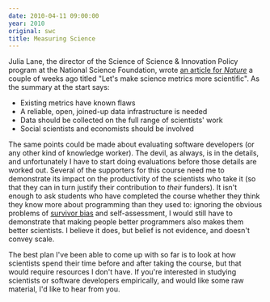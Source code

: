 ```yaml
---
date: 2010-04-11 09:00:00
year: 2010
original: swc
title: Measuring Science
---
```

<p>Julia Lane, the director of the Science of Science &amp; Innovation  Policy program at the National Science Foundation, wrote <a href="http://www.nature.com/nature/journal/v464/n7288/full/464488a.html">an article for <em>Nature</em></a> a couple of weeks ago titled "Let's make science metrics more scientific". As the summary at the start says:</p>
<ul>
<li>Existing metrics have known flaws</li>
<li>A  reliable, open, joined-up data infrastructure is needed</li>
<li>Data  should be collected on the full range of scientists' work</li>
<li>Social  scientists and economists should be involved</li>
</ul>
<p>The same points could be made about evaluating software developers (or any other kind of knowledge worker). The devil, as always, is in the details, and unfortunately I have to start doing evaluations before those details are worked out. Several of the supporters for this course need me to demonstrate its impact on the productivity of the scientists who take it (so that they can in turn justify their contribution to <em>their</em> funders). It isn't enough to ask students who have completed the course whether they think they know more about programming than they used to: ignoring the obvious problems of <a href="http://en.wikipedia.org/wiki/Survivor_bias">survivor bias</a> and self-assessment, I would still have to demonstrate that making people better programmers also makes them better scientists. I believe it does, but belief is not evidence, and doesn't convey scale.</p>
<p>The best plan I've been able to come up with so far is to look at how scientists spend their time before and after taking the course, but that would require resources I don't have.  If you're interested in studying scientists or software developers empirically, and would like some raw material, I'd like to hear from you.</p>
